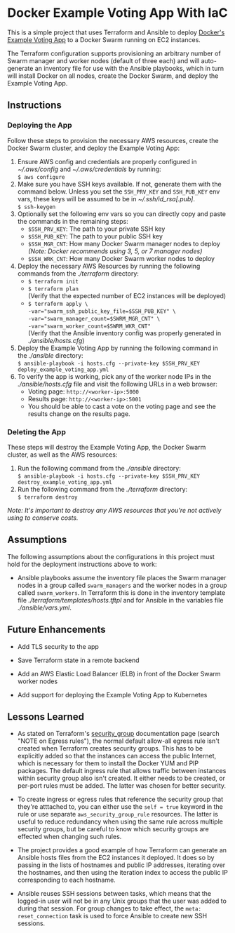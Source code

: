 # Docker Example Voting App With IaC

This is a simple project that uses Terraform and Ansible to deploy [Docker's Example Voting App](https://github.com/dockersamples/example-voting-app) to a Docker Swarm running on EC2 instances.

The Terraform configuration supports provisioning an arbitrary number of Swarm manager and worker nodes (default of three each) and will auto-generate an inventory file for use with the Ansible playbooks, which in turn will install Docker on all nodes, create the Docker Swarm, and deploy the Example Voting App.

## Instructions

### Deploying the App

Follow these steps to provision the necessary AWS resources, create the Docker Swarm cluster, and deploy the Example Voting App:

1. Ensure AWS config and credentials are properly configured in _~/.aws/config_ and _~/.aws/credentials_ by running:  
   `$ aws configure`
1. Make sure you have SSH keys available. If not, generate them with the command below. Unless you set the `SSH_PRV_KEY` and `SSH_PUB_KEY` env vars, these keys will be assumed to be in _~/.ssh/id_rsa[.pub]_.  
   `$ ssh-keygen`
1. Optionally set the following env vars so you can directly copy and paste the commands in the remaining steps:
   - `$SSH_PRV_KEY`: The path to your private SSH key
   - `$SSH_PUB_KEY`: The path to your public SSH key
   - `$SSH_MGR_CNT`: How many Docker Swarm manager nodes to deploy  
     _(Note: Docker recommends using 3, 5, or 7 manager nodes)_
   - `$SSH_WRK_CNT`: How many Docker Swarm worker nodes to deploy
1. Deploy the necessary AWS Resources by running the following commands from the _./terraform_ directory:
   - `$ terraform init`
   - `$ terraform plan`  
     (Verify that the expected number of EC2 instances will be deployed)
   - `$ terraform apply \`  
     `-var="swarm_ssh_public_key_file=$SSH_PUB_KEY" \`  
     `-var="swarm_manager_count=$SWRM_MGR_CNT" \`  
     `-var="swarm_worker_count=$SWRM_WKR_CNT"`  
     (Verify that the Ansible inventory config was properly generated in _./ansible/hosts.cfg_)
1. Deploy the Example Voting App by running the following command in the _./ansible_ directory:  
   `$ ansible-playbook -i hosts.cfg --private-key $SSH_PRV_KEY deploy_example_voting_app.yml`
1. To verify the app is working, pick any of the worker node IPs in the _./ansible/hosts.cfg_ file and visit the following URLs in a web browser:
   - Voting page: `http://<worker-ip>:5000`
   - Results page: `http://<worker-ip>:5001`
   - You should be able to cast a vote on the voting page and see the results change on the results page.

### Deleting the App

These steps will destroy the Example Voting App, the Docker Swarm cluster, as well as the AWS resources:

1. Run the following command from the _./ansible_ directory:  
   `$ ansible-playbook -i hosts.cfg --private-key $SSH_PRV_KEY destroy_example_voting_app.yml`
1. Run the following command from the _./terraform_ directory:  
   `$ terraform destroy`

_Note: It's important to destroy any AWS resources that you're not actively using to conserve costs._

## Assumptions

The following assumptions about the configurations in this project must hold for the deployment instructions above to work:

- Ansible playbooks assume the inventory file places the Swarm manager nodes in a group called `swarm_managers` and the worker nodes in a group called `swarm_workers`. In Terraform this is done in the inventory template file _./terraform/templates/hosts.tftpl_ and for Ansible in the variables file _./ansible/vars.yml_.

## Future Enhancements

- Add TLS security to the app

- Save Terraform state in a remote backend

- Add an AWS Elastic Load Balancer (ELB) in front of the Docker Swarm worker nodes

- Add support for deploying the Example Voting App to Kubernetes

## Lessons Learned

- As stated on Terraform's [security_group](https://registry.terraform.io/providers/hashicorp/aws/latest/docs/resources/security_group) documentation page (search "NOTE on Egress rules"), the normal default allow-all egress rule isn't created when Terraform creates security groups. This has to be explicitly added so that the instances can access the public Internet, which is necessary for them to install the Docker YUM and PIP packages. The default ingress rule that allows traffic between instances within security group also isn't created. It either needs to be created, or per-port rules must be added. The latter was chosen for better security.

- To create ingress or egress rules that reference the security group that they're atttached to, you can either use the `self = true` keyword in the rule or use separate `aws_security_group_rule` resources. The latter is useful to reduce redundancy when using the same rule across multiple security groups, but be careful to know which security groups are effected when changing such rules.

- The project provides a good example of how Terraform can generate an Ansible hosts files from the EC2 instances it deployed. It does so by passing in the lists of hostnames and public IP addresses, iterating over the hostnames, and then using the iteration index to access the public IP corresponding to each hostname.

- Ansible reuses SSH sessions between tasks, which means that the logged-in user will not be in any Unix groups that the user was added to during that session. For group changes to take effect, the `meta: reset_connection` task is used to force Ansible to create new SSH sessions.
